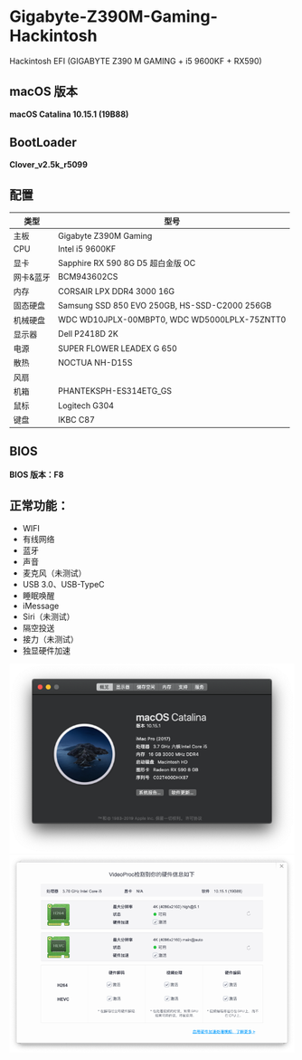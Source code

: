 # Gigabyte-Z390M-Gaming-Hackintosh

Hackintosh EFI (GIGABYTE Z390 M GAMING + i5 9600KF + RX590)

## macOS 版本

**macOS Catalina 10.15.1 (19B88)**

## BootLoader

**Clover_v2.5k_r5099**

## 配置

| 类型      | 型号                                          |
| --------- | --------------------------------------------- |
| 主板      | Gigabyte Z390M Gaming                         |
| CPU       | Intel i5 9600KF                               |
| 显卡      | Sapphire RX 590 8G D5 超白金版 OC             |
| 网卡&蓝牙 | BCM943602CS                                   |
| 内存      | CORSAIR LPX DDR4 3000 16G                     |
| 固态硬盘  | Samsung SSD 850 EVO 250GB, HS-SSD-C2000 256GB |
| 机械硬盘  | WDC WD10JPLX-00MBPT0, WDC WD5000LPLX-75ZNTT0  |
| 显示器    | Dell P2418D 2K                                |
| 电源      | SUPER FLOWER LEADEX G 650                     |
| 散热      | NOCTUA NH-D15S                                |
| 风扇      |                                               |
| 机箱      | PHANTEKSPH-ES314ETG_GS                        |
| 鼠标      | Logitech G304                                 |
| 键盘      | IKBC C87                                      |

## BIOS

**BIOS 版本：F8**

## 正常功能：

-   WIFI
-   有线网络
-   蓝牙
-   声音
-   麦克风（未测试）
-   USB 3.0、USB-TypeC
-   睡眠唤醒
-   iMessage
-   Siri（未测试）
-   隔空投送
-   接力（未测试）
-   独显硬件加速

![avatar](https://github.com/mela93/Gigabyte-Z390M-Gaming-Hackintosh/blob/master/Resouses/SystemInfo.png)
![avatar](https://github.com/mela93/Gigabyte-Z390M-Gaming-Hackintosh/blob/master/Resouses/VideoProc.png)
